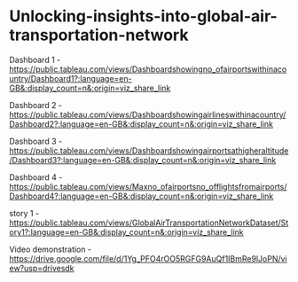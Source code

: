 # Unlocking-insights-into-global-air-transportation-network


Dashboard 1 - https://public.tableau.com/views/Dashboardshowingno_ofairportswithinacountry/Dashboard1?:language=en-GB&:display_count=n&:origin=viz_share_link


Dashboard 2 - https://public.tableau.com/views/Dashboardshowingairlineswithinacountry/Dashboard2?:language=en-GB&:display_count=n&:origin=viz_share_link


Dashboard 3 - https://public.tableau.com/views/Dashboardshowingairportsathigheraltitude/Dashboard3?:language=en-GB&:display_count=n&:origin=viz_share_link


Dashboard 4 - https://public.tableau.com/views/Maxno_ofairportsno_offlightsfromairports/Dashboard4?:language=en-GB&:display_count=n&:origin=viz_share_link


story 1 - https://public.tableau.com/views/GlobalAirTransportationNetworkDataset/Story1?:language=en-GB&:display_count=n&:origin=viz_share_link


Video demonstration - https://drive.google.com/file/d/1Yg_PFO4rOO5RGFG9AuQf1IBmRe9lJoPN/view?usp=drivesdk
